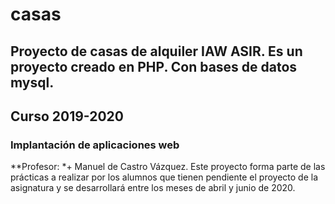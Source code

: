 # casas
Proyecto de casas de alquiler IAW ASIR.
Es un proyecto creado en PHP.
Con bases de datos mysql.
---
## Curso 2019-2020
### Implantación de aplicaciones web
**Profesor: *+ Manuel de Castro Vázquez.
Este proyecto forma parte de las prácticas a realizar por los alumnos que tienen pendiente el proyecto de la asignatura y se desarrollará entre los meses de abril y junio de 2020.

